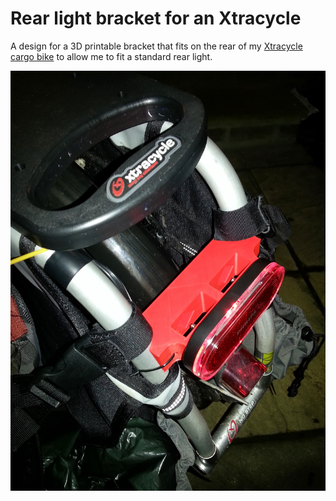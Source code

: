 # Rear light bracket for an Xtracycle

A design for a 3D printable bracket that fits on the rear of my [Xtracycle cargo bike](https://www.xtracycle.com "Xtracycle") to allow me to fit a standard rear light.

![Bracket in place](./rear_light_holder_in_place.jpg)


